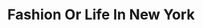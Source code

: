 ---
title: Fashion Or Life In New York
year: 1941
opening_date: 1941-03-11
closing_date: 1941-03-14
layout: productions
image:
image_caption:
image_credit:
playbill: 
category: 
Theatre: Theatre Jacksonville
Venue: Little Theatre
cast:
  Adam Trueman: Mr. Lipscomb
  Augustus Fogg: Mr. Pillsbury
  Colonel Howard: Mr. Larmoyeux
  Count Jolimaitre: Mr. Perry
  Gertrude Hubbell: Miss Lippman
  Millinette: Miss Zink
  Mr. Tiffany: Mr. May
  Mrs. Tiffany: Mrs. Foster
  Mrs. Tiffany's Guest:
    - Miss Carswell
    - Miss H. Foster
    - Miss. M. Foster
    - Mrs. Kilbrie
  Prudence: Mrs. Meischner
  Seraphine Tiffany: Miss Osborne
  Snobson: Mr. Devlin
  T. Tennyson Twinkle: Mr. Blitch
  Zeke: Mr. Hollahan
crew:
  Director: John Temple Gilmer
  Lighting: Mr. Pillsbury
  Make-up:
    - Miss Masters
    - Miss Runyon
    - Mr. Morrell
  Production Design: Mr. Gilmore
  Prompting: Miss Goshorn
  Props:
    - Miss O'Brien
    - Mrs. Godshalk
    - Mrs. Hulett
  Scenery:
    - Miss Carswell
    - Miss Edwards
    - Miss Goshorn
    - Miss McMurray
    - Miss Spelvin
    - Mr. Harriss
    - Mr. Hoagland
    - Mr. Lehman
    - Mr. Pillsbury
    - Mrs. Godshalk
    - Mrs. Horn
  Stage Manager: Mr. Hoagland
  Music:
    - Mr. Crowley
    - Mrs. Killbride
orchestra:
external_links:
---